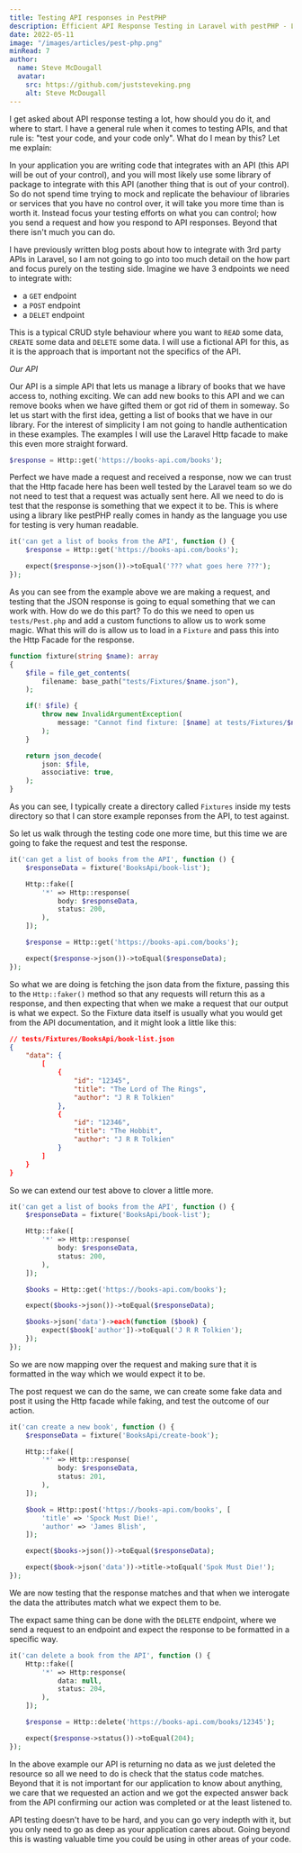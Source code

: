 ```yaml
---
title: Testing API responses in PestPHP
description: Efficient API Response Testing in Laravel with pestPHP - Learn to test Laravel API responses effectively using pestPHP and fixtures.
date: 2022-05-11
image: "/images/articles/pest-php.png"
minRead: 7
author:
  name: Steve McDougall
  avatar:
    src: https://github.com/juststeveking.png
    alt: Steve McDougall
---
```


I get asked about API response testing a lot, how should you do it, and where to start. I have a general rule when it comes to testing APIs, and that rule is: "test your code, and your code only". What do I mean by this? Let me explain:

In your application you are writing code that integrates with an API (this API will be out of your control), and you will most likely use some library of package to integrate with this API (another thing that is out of your control). So do not spend time trying to mock and replicate the behaviour of libraries or services that you have no control over, it will take you more time than is worth it. Instead focus your testing efforts on what you can control; how you send a request and how you respond to API responses. Beyond that there isn't much you can do.

I have previously written blog posts about how to integrate with 3rd party APIs in Laravel, so I am not going to go into too much detail on the how part and focus purely on the testing side. Imagine we have 3 endpoints we need to integrate with:

- a `GET` endpoint
- a `POST` endpoint
- a `DELET` endpoint

This is a typical CRUD style behaviour where you want to `READ` some data, `CREATE` some data and `DELETE` some data. I will use a fictional API for this, as it is the approach that is important not the specifics of the API.

*Our API*

Our API is a simple API that lets us manage a library of books that we have access to, nothing exciting. We can add new books to this API and we can remove books when we have gifted them or got rid of them in someway. So let us start with the first idea, getting a list of books that we have in our library. For the interest of simplicity I am not going to handle authentication in these examples. The examples I will use the Laravel Http facade to make this even more straight forward.

```php
$response = Http::get('https://books-api.com/books');
```

Perfect we have made a request and received a response, now we can trust that the Http facade here has been well tested by the Laravel team so we do not need to test that a request was actually sent here. All we need to do is test that the response is something that we expect it to be. This is where using a library like pestPHP really comes in handy as the language you use for testing is very human readable.

```php
it('can get a list of books from the API', function () {
    $response = Http::get('https://books-api.com/books');

    expect($response->json())->toEqual('??? what goes here ???');
});
```

As you can see from the example above we are making a request, and testing that the JSON response is going to equal something that we can work with. How do we do this part? To do this we need to open us `tests/Pest.php` and add a custom functions to allow us to work some magic. What this will do is allow us to load in a `Fixture` and pass this into the Http Facade for the response.

```php
function fixture(string $name): array
{
    $file = file_get_contents(
        filename: base_path("tests/Fixtures/$name.json"),
    );

    if(! $file) {
        throw new InvalidArgumentException(
            message: "Cannot find fixture: [$name] at tests/Fixtures/$name.json",
        );
    }

    return json_decode(
        json: $file,
        associative: true,
    );
}
```

As you can see, I typically create a directory called `Fixtures` inside my tests directory so that I can store example reponses from the API, to test against.

So let us walk through the testing code one more time, but this time we are going to fake the request and test the response.

```php
it('can get a list of books from the API', function () {
    $responseData = fixture('BooksApi/book-list');

    Http::fake([
        '*' => Http::response(
            body: $responseData,
            status: 200,
        ),
    ]);

    $response = Http::get('https://books-api.com/books');

    expect($response->json())->toEqual($responseData);
});
```

So what we are doing is fetching the json data from the fixture, passing this to the `Http::faker()` method so that any requests will return this as a response, and then expecting that when we make a request that our output is what we expect. So the Fixture data itself is usually what you would get from the API documentation, and it might look a little like this:

```json
// tests/Fixtures/BooksApi/book-list.json
{
    "data": {
        [
            {
                "id": "12345",
                "title": "The Lord of The Rings",
                "author": "J R R Tolkien"
            },
            {
                "id": "12346",
                "title": "The Hobbit",
                "author": "J R R Tolkien"
            }
        ]
    }
}
```

So we can extend our test above to clover a little more.

```php
it('can get a list of books from the API', function () {
    $responseData = fixture('BooksApi/book-list');

    Http::fake([
        '*' => Http::response(
            body: $responseData,
            status: 200,
        ),
    ]);

    $books = Http::get('https://books-api.com/books');

    expect($books->json())->toEqual($responseData);

    $books->json('data')->each(function ($book) {
        expect($book['author'])->toEqual('J R R Tolkien');
    });
});
```

So we are now mapping over the request and making sure that it is formatted in the way which we would expect it to be.

The post request we can do the same, we can create some fake data and post it using the Http facade while faking, and test the outcome of our action.

```php
it('can create a new book', function () {
    $responseData = fixture('BooksApi/create-book');

    Http::fake([
        '*' => Http::response(
            body: $responseData,
            status: 201,
        ),
    ]);

    $book = Http::post('https://books-api.com/books', [
        'title' => 'Spock Must Die!',
        'author' => 'James Blish',
    ]);

    expect($books->json())->toEqual($responseData);

    expect($book->json('data'))->title->toEqual('Spok Must Die!');
});
```

We are now testing that the response matches and that when we interogate the data the attributes match what we expect them to be.

The expact same thing can be done with the `DELETE` endpoint, where we send a request to an endpoint and expect the response to be formatted in a specific way.

```php
it('can delete a book from the API', function () {
    Http::fake([
        '*' => Http:response(
            data: null,
            status: 204,
        ),
    ]);

    $response = Http::delete('https://books-api.com/books/12345');

    expect($response->status())->toEqual(204);
});
```

In the above example our API is returning no data as we just deleted the resource so all we need to do is check that the status code matches. Beyond that it is not important for our application to know about anything, we care that we requested an action and we got the expected answer back from the API confirming our action was completed or at the least listened to.

API testing doesn't have to be hard, and you can go very indepth with it, but you only need to go as deep as your application cares about. Going beyond this is wasting valuable time you could be using in other areas of your code.
